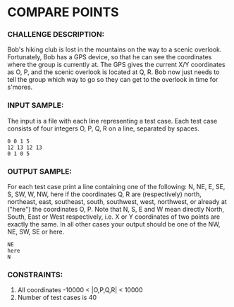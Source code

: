 # COMPARE POINTS

### CHALLENGE DESCRIPTION:

Bob's hiking club is lost in the mountains on the way to a scenic overlook. Fortunately, Bob has a GPS device, so that he can see the coordinates where the group is currently at. The GPS gives the current X/Y coordinates as O, P, and the scenic overlook is located at Q, R. Bob now just needs to tell the group which way to go so they can get to the overlook in time for s'mores.

### INPUT SAMPLE:

The input is a file with each line representing a test case. Each test case consists of four integers O, P, Q, R on a line, separated by spaces.

```
0 0 1 5
12 13 12 13
0 1 0 5
```

### OUTPUT SAMPLE:

For each test case print a line containing one of the following: N, NE, E, SE, S, SW, W, NW, here if the coordinates Q, R are (respectively) north, northeast, east, southeast, south, southwest, west, northwest, or already at ("here") the coordinates O, P. Note that N, S, E and W mean directly North, South, East or West respectively, i.e. X or Y coordinates of two points are exactly the same. In all other cases your output should be one of the NW, NE, SW, SE or here.

```
NE
here
N
```

### CONSTRAINTS:

1. All coordinates -10000 < |O,P,Q,R| < 10000
2. Number of test cases is 40
